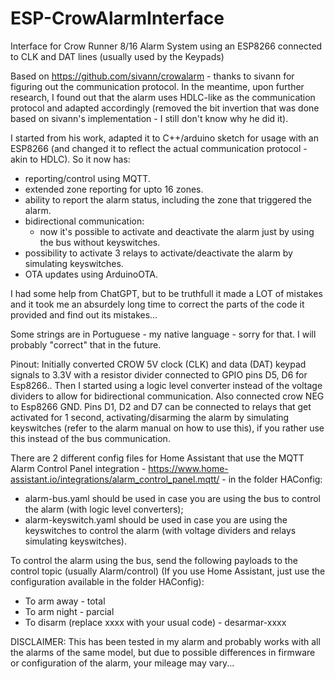 # ESP-CrowAlarmInterface
Interface for Crow Runner 8/16 Alarm System using an ESP8266 connected to CLK and DAT lines (usually used by the Keypads)

Based on https://github.com/sivann/crowalarm - thanks to sivann for figuring out the communication protocol.
In the meantime, upon further research, I found out that the alarm uses HDLC-like as the communication protocol and adapted accordingly (removed the bit invertion that was done based on sivann's implementation - I still don't know why he did it).

I started from his work, adapted it to C++/arduino sketch for usage with an ESP8266 (and changed it to reflect the actual communication protocol - akin to HDLC).
So it now has:
- reporting/control using MQTT.
- extended zone reporting for upto 16 zones.
- ability to report the alarm status, including the zone that triggered the alarm.
- bidirectional communication:
  - now it's possible to activate and deactivate the alarm just by using the bus without keyswitches.
- possibility to activate 3 relays to activate/deactivate the alarm by simulating keyswitches.
- OTA updates using ArduinoOTA.

I had some help from ChatGPT, but to be truthfull it made a LOT of mistakes and it took me an absurdely long time to correct the parts of the code it provided and find out its mistakes...

Some strings are in Portuguese - my native language - sorry for that. I will probably "correct" that in the future.

Pinout: Initially converted CROW 5V clock (CLK) and data (DAT) keypad signals to 3.3V with a resistor divider connected to GPIO pins D5, D6 for Esp8266.. Then I started using a logic level converter instead of the voltage dividers to allow for bidirectional communication.
Also connected crow NEG to Esp8266 GND.
Pins D1, D2 and D7 can be connected to relays that get activated for 1 second, activating/disarming the alarm by simulating keyswitches (refer to the alarm manual on how to use this), if you rather use this instead of the bus communication.

There are 2 different config files for Home Assistant that use the MQTT Alarm Control Panel integration - https://www.home-assistant.io/integrations/alarm_control_panel.mqtt/ - in the folder HAConfig:
- alarm-bus.yaml should be used in case you are using the bus to control the alarm (with logic level converters);
- alarm-keyswitch.yaml should be used in case you are using the keyswitches to control the alarm (with voltage dividers and relays simulating keyswitches).

To control the alarm using the bus, send the following payloads to the control topic (usually Alarm/control) (If you use Home Assistant, just use the configuration available in the folder HAConfig):
- To arm away - total
- To arm night - parcial
- To disarm (replace xxxx with your usual code) - desarmar-xxxx

DISCLAIMER: This has been tested in my alarm and probably works with all the alarms of the same model, but due to possible differences in firmware or configuration of the alarm, your mileage may vary...
